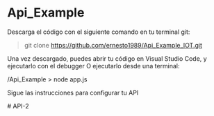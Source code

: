 ﻿# Api_Example

Descarga el código con el siguiente comando en tu terminal git:

> git clone https://github.com/ernesto1989/Api_Example_IOT.git


Una vez descargado, puedes abrir tu código en Visual Studio Code, y ejecutarlo con el debugger
O ejecutarlo desde una terminal:

/Api_Example > node app.js

Sigue las instrucciones para configurar tu API


#   A P I - 2  
 